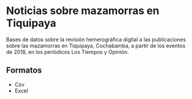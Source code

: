 # Noticias sobre mazamorras en Tiquipaya

Bases de datos sobre la revisión hemerográfica digital a las publicaciones sobre las mazamorras en Tiquipaya, Cochabamba, a partir de los eventos de 2018, en los periódicos Los Tiempos y Opinión.

## Formatos
- Csv
- Excel
